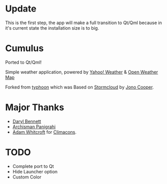# Update

This is the first step, the app will make a full transition to Qt/Qml because in it's current state
the installation size is to big.

# Cumulus

Ported to Qt/Qml!   

Simple weather application, powered by [Yahoo! Weather](http://weather.yahoo.com) & [Open Weather Map](http://openweathermap.org/)

Forked from [typhoon](https://github.com/apandada1/typhoon) which was
Based on [Stormcloud](https://github.com/consindo/stormcloud/) by [Jono Cooper](https://twitter.com/consindo).

# Major Thanks
- [Daryl Bennett](https://github.com/kd8bny)
- [Archisman Panigrahi](https://github.com/apandada1)
- [Adam Whitcroft](https://twitter.com/AdamWhitcroft) for [Climacons](http://adamwhitcroft.com/climacons/).

# TODO
- Complete port to Qt
- Hide Launcher option
- Custom Color
